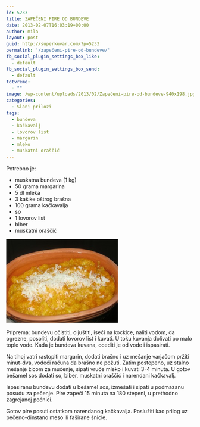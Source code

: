 ```yaml
---
id: 5233
title: ZAPEČENI PIRE OD BUNDEVE
date: 2013-02-07T16:03:19+00:00
author: mila
layout: post
guid: http://superkuvar.com/?p=5233
permalink: '/zapečeni-pire-od-bundeve/'
fb_social_plugin_settings_box_like:
  - default
fb_social_plugin_settings_box_send:
  - default
totvreme:
  - ""
image: /wp-content/uploads/2013/02/Zapečeni-pire-od-bundeve-940x198.jpg
categories:
  - Slani prilozi
tags:
  - bundeva
  - kačkavalj
  - lovorov list
  - margarin
  - mleko
  - muskatni oraščić
---
```

Potrebno je:

  * muskatna bundeva (1 kg)
  * 50 grama margarina
  * 5 dl mleka
  * 3 kašike oštrog brašna
  * 100 grama kačkavalja
  * so
  * 1 lovorov list
  * biber
  * muskatni oraščić

<img class="alignnone size-medium wp-image-5234" src="/wp-content/uploads/2013/02/Zapečeni-pire-od-bundeve-300x225.jpg" alt="Zapečeni pire od bundeve" width="300" height="225" /> 

Priprema: bundevu očistiti, oljuštiti, iseći na kockice, naliti vodom, da ogrezne, posoliti, dodati lovorov list i kuvati. U toku kuvanja dolivati po malo tople vode. Kada je bundeva kuvana, ocediti je od vode i ispasirati.

Na tihoj vatri rastopiti margarin, dodati brašno i uz mešanje varjačom pržiti minut-dva, vodeći računa da brašno ne požuti. Zatim postepeno, uz stalno mešanje žicom za mućenje, sipati vruće mleko i kuvati 3-4 minuta. U gotov bešamel sos dodati so, biber, muskatni oraščić i narendani kačkavalj.

Ispasiranu bundevu dodati u bešamel sos, izmešati i sipati u podmazanu posudu za pečenje. Pire zapeći 15 minuta na 180 stepeni, u prethodno zagrejanoj pećnici.

Gotov pire posuti ostatkom narendanog kačkavalja. Poslužiti kao prilog uz pečeno-dinstano meso ili faširane šnicle.